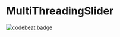 # MultiThreadingSlider

[![codebeat badge](https://codebeat.co/badges/348b4e6a-7ddd-4a66-a03e-c81fcf475b2e)](https://codebeat.co/projects/github-com-ssuhanov-multithreadingslider)
